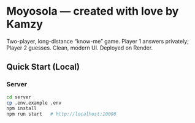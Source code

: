 # Moyosola — created with love by Kamzy

Two-player, long-distance “know-me” game. Player 1 answers privately; Player 2 guesses. Clean, modern UI. Deployed on Render.

## Quick Start (Local)

### Server
```bash
cd server
cp .env.example .env
npm install
npm run start   # http://localhost:10000
